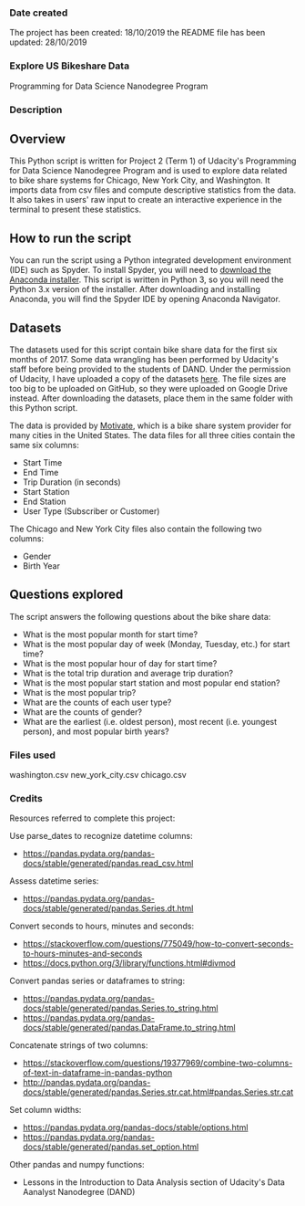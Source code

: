 ### Date created
The project has been created: 18/10/2019
the README file has been updated: 28/10/2019

### Explore US Bikeshare Data
Programming for Data Science Nanodegree Program

### Description
## Overview 
This Python script is written for Project 2 (Term 1) of Udacity's Programming for Data Science Nanodegree Program and is used to explore data related to bike share systems for Chicago, New York City, and Washington. It imports data from csv files and compute descriptive statistics from the data. It also takes in users' raw input to create an interactive experience in the terminal to present these statistics.

## How to run the script
You can run the script using a Python integrated development environment (IDE) such as Spyder. To install Spyder, you will need to [download the Anaconda installer](https://www.anaconda.com/download/). This script is written in Python 3, so you will need the Python 3.x version of the installer. After downloading and installing Anaconda, you will find the Spyder IDE by opening Anaconda Navigator.

## Datasets
The datasets used for this script contain bike share data for the first six months of 2017. Some data wrangling has been performed by Udacity's staff before being provided to the students of DAND. Under the permission of Udacity, I have uploaded a copy of the datasets [here](https://drive.google.com/open?id=16FfhNDfAh0DvTIRw9r0plmWZlHPEcBa4). The file sizes are too big to be uploaded on GitHub, so they were uploaded on Google Drive instead. After downloading the datasets, place them in the same folder with this Python script.

The data is provided by [Motivate](https://www.motivateco.com/), which is a bike share system provider for many cities in the United States. The data files for all three cities contain the same six columns:
* Start Time
* End Time
* Trip Duration (in seconds)
* Start Station
* End Station
* User Type (Subscriber or Customer)

The Chicago and New York City files also contain the following two columns:
* Gender
* Birth Year

## Questions explored
The script answers the following questions about the bike share data:
* What is the most popular month for start time?
* What is the most popular day of week (Monday, Tuesday, etc.) for start time?
* What is the most popular hour of day for start time?
* What is the total trip duration and average trip duration?
* What is the most popular start station and most popular end station?
* What is the most popular trip?
* What are the counts of each user type?
* What are the counts of gender?
* What are the earliest (i.e. oldest person), most recent (i.e. youngest person), and most popular birth years?

### Files used
washington.csv
new_york_city.csv
chicago.csv

### Credits
Resources referred to complete this project:

Use parse_dates to recognize datetime columns:
* https://pandas.pydata.org/pandas-docs/stable/generated/pandas.read_csv.html

Assess datetime series:
* https://pandas.pydata.org/pandas-docs/stable/generated/pandas.Series.dt.html

Convert seconds to hours, minutes and seconds:
* https://stackoverflow.com/questions/775049/how-to-convert-seconds-to-hours-minutes-and-seconds
* https://docs.python.org/3/library/functions.html#divmod

Convert pandas series or dataframes to string:
* https://pandas.pydata.org/pandas-docs/stable/generated/pandas.Series.to_string.html
* https://pandas.pydata.org/pandas-docs/stable/generated/pandas.DataFrame.to_string.html

Concatenate strings of two columns:
* https://stackoverflow.com/questions/19377969/combine-two-columns-of-text-in-dataframe-in-pandas-python
* http://pandas.pydata.org/pandas-docs/stable/generated/pandas.Series.str.cat.html#pandas.Series.str.cat

Set column widths:
* https://pandas.pydata.org/pandas-docs/stable/options.html
* https://pandas.pydata.org/pandas-docs/stable/generated/pandas.set_option.html

Other pandas and numpy functions:
* Lessons in the Introduction to Data Analysis section of Udacity's Data Aanalyst Nanodegree (DAND)

